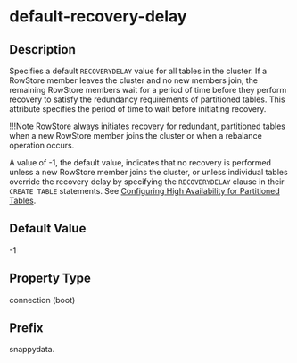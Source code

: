 # default-recovery-delay

## Description

Specifies a default `RECOVERYDELAY` value for all tables in the cluster. If a RowStore member leaves the cluster and no new members join, the remaining RowStore members wait for a period of time before they perform recovery to satisfy the redundancy requirements of partitioned tables. This attribute specifies the period of time to wait before initiating recovery. 

!!!Note 
	RowStore always initiates recovery for redundant, partitioned tables when a new RowStore member joins the cluster or when a rebalance operation occurs.</p>

A value of -1, the default value, indicates that no recovery is performed unless a new RowStore member joins the cluster, or unless individual tables override the recovery delay by specifying the `RECOVERYDELAY` clause in their `CREATE TABLE` statements. See <a href="../../data_management/overview_how_pr_ha_works.md#how_pr_ha_works" class="xref" title="By default, RowStore stores only a single copy of your partitioned table data among the table&#39;s data stores. You can configure RowStore to maintain redundant copies of your partitioned table data for high availability.">Configuring High Availability for Partitioned Tables</a>.

## Default Value

-1

## Property Type

connection (boot)

## Prefix

snappydata.
